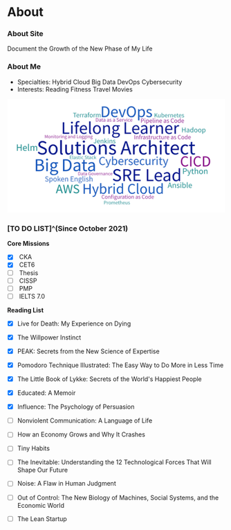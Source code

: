 # About


### About Site

<i class="fas fa-seedling fa-fw"></i> Document the Growth of the New Phase of My Life

### About Me

+ <i class="fas fa-user-tie fa-fw"></i> Specialties: <i class="fas fa-cloud-upload-alt fa-fw"></i> Hybrid Cloud <i class="fas fa-layer-group"></i> Big Data <i class="far fa-object-ungroup fa-fw"></i> DevOps <i class="fas fa-user-shield fa-fw"></i> Cybersecurity
+ <i class="fas fa-heart fa-fw"></i> Interests: <i class="fas fa-book-reader fa-fw"></i> Reading <i class="fas fa-running fa-fw"></i> Fitness <i class="fab fa-fly fa-fw"></i> Travel <i class="fas fa-film fa-fw"></i> Movies

![skills](skills.png)

### [TO DO LIST]^(Since October 2021)

<i class="fas fa-tasks fa-fw"></i> **Core Missions**

- [x] <i class="fas fa-dharmachakra fa-fw"></i> CKA
- [x] <i class="fas fa-language fa-fw"></i> CET6
- [ ] <i class="fas fa-graduation-cap fa-fw"></i> Thesis
- [ ] <i class="fas fa-user-shield fa-fw"></i> CISSP
- [ ] <i class="fas fa-users-cog fa-fw"></i> PMP
- [ ] <i class="fas fa-language fa-fw"></i> IELTS 7.0

<i class="fas fa-book-open fa-fw"></i> **Reading List**

- [x] Live for Death: My Experience on Dying
- [x] The Willpower Instinct 
- [x] PEAK: Secrets from the New Science of Expertise
- [x] Pomodoro Technique Illustrated: The Easy Way to Do More in Less Time
- [x] The Little Book of Lykke: Secrets of the World's Happiest People
- [x] Educated: A Memoir
- [x] Influence: The Psychology of Persuasion
- [ ] Nonviolent Communication: A Language of Life
- [ ] How an Economy Grows and Why It Crashes
- [ ] Tiny Habits
- [ ] The Inevitable: Understanding the 12 Technological Forces That Will Shape Our Future
- [ ] Noise: A Flaw in Human Judgment
- [ ] Out of Control: The New Biology of Machines, Social Systems, and the Economic World
- [ ] The Lean Startup


